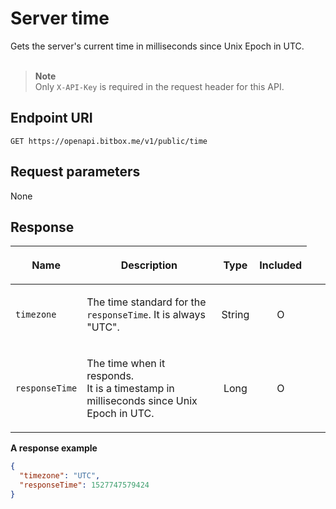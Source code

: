 # Server time

Gets the server's current time in milliseconds since Unix Epoch in UTC.<br/>
<br/>

> **Note**<br/>
> Only `X-API-Key` is required in the request header for this API.

## Endpoint URI

    GET https://openapi.bitbox.me/v1/public/time

## Request parameters

None

## Response

<table>

<colgroup>

<col style="width: 12%">

<col style="width: 56%">

<col style="width: 12%">

<col style="width: 10%">

<col style="width: 10%">

</colgroup>

<thead>

<tr class="header">

<th>

<strong>Name</strong>

</th>

<th>

<strong>Description</strong>

</th>

<th style="text-align: center;">

<strong>Type</strong>

</th>

<th style="text-align: center;">

<strong>Included</strong>

</th>

</tr>

</thead>

<tbody>

<tr>

<td>

`timezone`

</td>

<td>

The time standard for the `responseTime`. It is always "UTC".

</td>

<td style="text-align: center;">

String

</td>

<td style="text-align: center;">

O

</td>

</tr>

<tr>

<td>

`responseTime`

</td>

<td>

The time when it responds.<br/>
It is a timestamp in milliseconds since Unix Epoch in UTC.

</td>

<td style="text-align: center;">

Long

</td>

<td style="text-align: center;">

O

</td>

</tr>

</tbody>

</table>

**A response example**

``` json
{
  "timezone": "UTC",
  "responseTime": 1527747579424
}
```

<p/>
